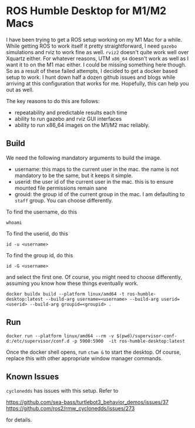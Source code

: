 # ROS Humble Desktop for M1/M2 Macs

I have been trying to get a ROS setup working on my M1 Mac for a while. While getting ROS to work itself it pretty straightforward, I need `gazebo` simulations and rviz to work fine as well. `rviz2` doesn't quite work well over Xquartz either.
For whatever reasons, UTM `x86_64` doesn't work as well as I want it to on the M1 mac either. I could be missing something here though. So as a result of these failed attempts, I decided to get a docker based setup to work. I hunt down half a dozen github issues and blogs while arriving at this configuration that works for me. Hopefully, this can help you out as well.

The key reasons to do this are follows:

- repeatability and predictable results each time
- ability to run gazebo and rviz GUI interfaces
- ability to run x86_64 images on the M1/M2 mac reliably.

## Build

We need the following mandatory arguments to build the image. 
- username: this maps to the current user in the mac. the name is not mandatory to be the same, but it keeps it simple.
- userid: the user id of the current user in the mac. this is to ensure mounted file permissions remain sane
- grouid: the group id of the current group in the mac. I am defaulting to `staff` group. You can choose differently.

To find the username, do this
``` shell
whoami
```

To find the userid, do this

``` shell
id -u <username>
```

To find the group id, do this
``` shell
id -G <username>
```
and select the first one. Of course, you might need to choose differently, assuming you know how these things eventually work.

``` shell
docker buildx build --platform linux/amd64 -t ros-humble-desktop:latest --build-arg username=<username> --build-arg userid=<userid> --build-arg groupid=<groupid> .
```

## Run

``` shell
docker run --platform linux/amd64 --rm -v $(pwd)/supervisor-conf-d:/etc/supervisor/conf.d -p 5900:5900  -it ros-humble-desktop:latest
```

Once the docker shell opens, run `ctwm &` to start the desktop. Of course, replace this with other appropriate window manager commands.

## Known Issues

`cyclonedds` has issues with this setup. Refer to

https://github.com/sea-bass/turtlebot3_behavior_demos/issues/37
https://github.com/ros2/rmw_cyclonedds/issues/273

for details.
